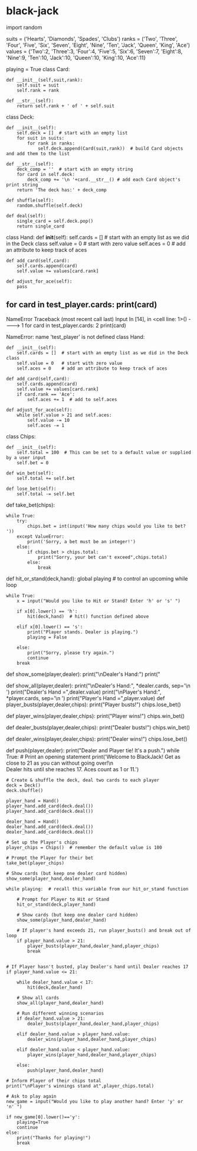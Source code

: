 # black-jack
import random

suits = ('Hearts', 'Diamonds', 'Spades', 'Clubs')
ranks = ('Two', 'Three', 'Four', 'Five', 'Six', 'Seven', 'Eight', 'Nine', 'Ten', 'Jack', 'Queen', 'King', 'Ace')
values = {'Two':2, 'Three':3, 'Four':4, 'Five':5, 'Six':6, 'Seven':7, 'Eight':8, 'Nine':9, 'Ten':10, 'Jack':10,
         'Queen':10, 'King':10, 'Ace':11}

playing = True
class Card:

    def __init__(self,suit,rank):
        self.suit = suit
        self.rank = rank
        
    def __str__(self):
        return self.rank + ' of ' + self.suit
class Deck:
    
    def __init__(self):
        self.deck = []  # start with an empty list
        for suit in suits:
            for rank in ranks:
                self.deck.append(Card(suit,rank))  # build Card objects and add them to the list
    
    def __str__(self):
        deck_comp = ''  # start with an empty string
        for card in self.deck:
            deck_comp += '\n '+card.__str__() # add each Card object's print string
        return 'The deck has:' + deck_comp

    def shuffle(self):
        random.shuffle(self.deck)
        
    def deal(self):
        single_card = self.deck.pop()
        return single_card
    
class Hand:
    def __init__(self):
        self.cards = []  # start with an empty list as we did in the Deck class
        self.value = 0   # start with zero value
        self.aces = 0    # add an attribute to keep track of aces
    
    def add_card(self,card):
        self.cards.append(card)
        self.value += values[card.rank]
    
    def adjust_for_ace(self):
        pass
    
for card in test_player.cards:
    print(card)
---------------------------------------------------------------------------
NameError                                 Traceback (most recent call last)
Input In [14], in <cell line: 1>()
----> 1 for card in test_player.cards:
      2     print(card)

NameError: name 'test_player' is not defined
class Hand:
    
    def __init__(self):
        self.cards = []  # start with an empty list as we did in the Deck class
        self.value = 0   # start with zero value
        self.aces = 0    # add an attribute to keep track of aces
    
    def add_card(self,card):
        self.cards.append(card)
        self.value += values[card.rank]
        if card.rank == 'Ace':
            self.aces += 1  # add to self.aces
    
    def adjust_for_ace(self):
        while self.value > 21 and self.aces:
            self.value -= 10
            self.aces -= 1 
class Chips:
    
    def __init__(self):
        self.total = 100  # This can be set to a default value or supplied by a user input
        self.bet = 0
        
    def win_bet(self):
        self.total += self.bet
    
    def lose_bet(self):
        self.total -= self.bet
def take_bet(chips):
    
    while True:
        try:
            chips.bet = int(input('How many chips would you like to bet? '))
        except ValueError:
            print('Sorry, a bet must be an integer!')
        else:
            if chips.bet > chips.total:
                print("Sorry, your bet can't exceed",chips.total)
            else:
                break
def hit_or_stand(deck,hand):
    global playing  # to control an upcoming while loop
    
    while True:
        x = input("Would you like to Hit or Stand? Enter 'h' or 's' ")
        
        if x[0].lower() == 'h':
            hit(deck,hand)  # hit() function defined above

        elif x[0].lower() == 's':
            print("Player stands. Dealer is playing.")
            playing = False

        else:
            print("Sorry, please try again.")
            continue
        break
def show_some(player,dealer):
    print("\nDealer's Hand:")
    print(" <card hidden>")
    print('',dealer.cards[1])  
    print("\nPlayer's Hand:", *player.cards, sep='\n ')
    
def show_all(player,dealer):
    print("\nDealer's Hand:", *dealer.cards, sep='\n ')
    print("Dealer's Hand =",dealer.value)
    print("\nPlayer's Hand:", *player.cards, sep='\n ')
    print("Player's Hand =",player.value)
def player_busts(player,dealer,chips):
    print("Player busts!")
    chips.lose_bet()

def player_wins(player,dealer,chips):
    print("Player wins!")
    chips.win_bet()

def dealer_busts(player,dealer,chips):
    print("Dealer busts!")
    chips.win_bet()
    
def dealer_wins(player,dealer,chips):
    print("Dealer wins!")
    chips.lose_bet()
    
def push(player,dealer):
    print("Dealer and Player tie! It's a push.")
while True:
    # Print an opening statement
    print('Welcome to BlackJack! Get as close to 21 as you can without going over!\n\
    Dealer hits until she reaches 17. Aces count as 1 or 11.')
    
    # Create & shuffle the deck, deal two cards to each player
    deck = Deck()
    deck.shuffle()
    
    player_hand = Hand()
    player_hand.add_card(deck.deal())
    player_hand.add_card(deck.deal())
    
    dealer_hand = Hand()
    dealer_hand.add_card(deck.deal())
    dealer_hand.add_card(deck.deal())
            
    # Set up the Player's chips
    player_chips = Chips()  # remember the default value is 100    
    
    # Prompt the Player for their bet
    take_bet(player_chips)
    
    # Show cards (but keep one dealer card hidden)
    show_some(player_hand,dealer_hand)
    
    while playing:  # recall this variable from our hit_or_stand function
        
        # Prompt for Player to Hit or Stand
        hit_or_stand(deck,player_hand) 
        
        # Show cards (but keep one dealer card hidden)
        show_some(player_hand,dealer_hand)  
        
        # If player's hand exceeds 21, run player_busts() and break out of loop
        if player_hand.value > 21:
            player_busts(player_hand,dealer_hand,player_chips)
            break        


    # If Player hasn't busted, play Dealer's hand until Dealer reaches 17 
    if player_hand.value <= 21:
        
        while dealer_hand.value < 17:
            hit(deck,dealer_hand)    
    
        # Show all cards
        show_all(player_hand,dealer_hand)
        
        # Run different winning scenarios
        if dealer_hand.value > 21:
            dealer_busts(player_hand,dealer_hand,player_chips)

        elif dealer_hand.value > player_hand.value:
            dealer_wins(player_hand,dealer_hand,player_chips)

        elif dealer_hand.value < player_hand.value:
            player_wins(player_hand,dealer_hand,player_chips)

        else:
            push(player_hand,dealer_hand)        
    
    # Inform Player of their chips total 
    print("\nPlayer's winnings stand at",player_chips.total)
    
    # Ask to play again
    new_game = input("Would you like to play another hand? Enter 'y' or 'n' ")
    
    if new_game[0].lower()=='y':
        playing=True
        continue
    else:
        print("Thanks for playing!")
        break
